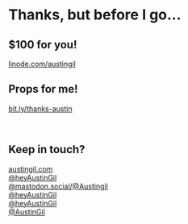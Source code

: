 # Thanks, but before I go...

<div class="grid grid-cols-2 mt-20">
<v-clicks>
<div>

## $100 for you!
<p class="text-4xl"><a href="https://linode.com/austingil">linode.com/austingil</a></p>
</div>
<div>

## Props for me!
<p class="text-4xl"><a href="https://bit.ly/thanks-austin">bit.ly/thanks-austin</a></p>
</div>
</v-clicks>
</div>
<br>

<!-- <span class="font-mono">ヽ(⌐■_■)ノ♪♬</span> -->

<v-click>

## Keep in touch?

<div class="grid grid-cols-3 gap-2">
<div><pepicons-internet/><a href="https://austingil.com">austingil.com</a></div>
<div><logos-twitter/><a href="https://twitter.com/heyAustinGil">@heyAustinGil</a></div>
<div><logos-mastodon-icon/><a href="https://mastodon.social/@Austingil" class="text-[1.125rem]">@mastodon.social/@Austingil</a></div>
<div><logos-youtube-icon/><a href="https://youtube.com/@heyAustinGil">@heyAustinGil</a></div>
<div><logos-twitch/><a href="https://twitch.tv/heyAustinGil">@heyAustinGil</a></div>
<div><bi-github/><a href="https://github.com/AustinGil">@AustinGil</a></div>
</div>
</v-click>
